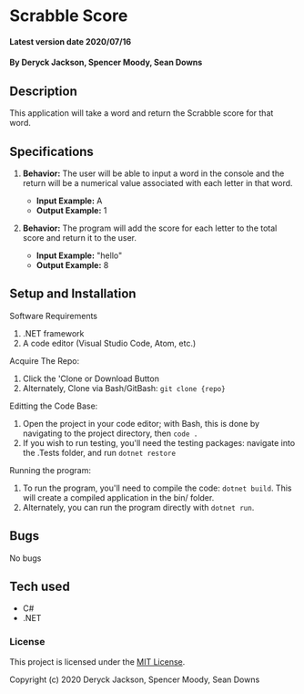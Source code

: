 # Scrabble Score

#### Latest version date 2020/07/16

#### By Deryck Jackson, Spencer Moody, Sean Downs

## Description
This application will take a word and return the Scrabble score for that word.

## Specifications

1. **Behavior:** The user will be able to input a word in the console and the return will be a numerical value associated with each letter in that word.
    * **Input Example:** A
    * **Output Example:** 1

2. **Behavior:** The program will add the score for each letter to the total score and return it to the user.
    * **Input Example:** "hello"
    * **Output Example:** 8

## Setup and Installation

Software Requirements
1. .NET framework
2. A code editor (Visual Studio Code, Atom, etc.)

Acquire The Repo:
1. Click the 'Clone or Download Button
2. Alternately, Clone via Bash/GitBash: `git clone {repo}`

Editting the Code Base:
1. Open the project in your code editor; with Bash, this is done by navigating to the project directory, then `code .`
2. If you wish to run testing, you'll need the testing packages: navigate into the .Tests folder, and run `dotnet restore`

Running the program:
1. To run the program, you'll need to compile the code: `dotnet build`. This will create a compiled application in the bin/ folder.
2. Alternately, you can run the program directly with `dotnet run`.

## Bugs

No bugs

## Tech used

* C#
* .NET

### License

This project is licensed under the [MIT License](https://opensource.org/licenses/MIT).

Copyright (c) 2020 Deryck Jackson, Spencer Moody, Sean Downs
